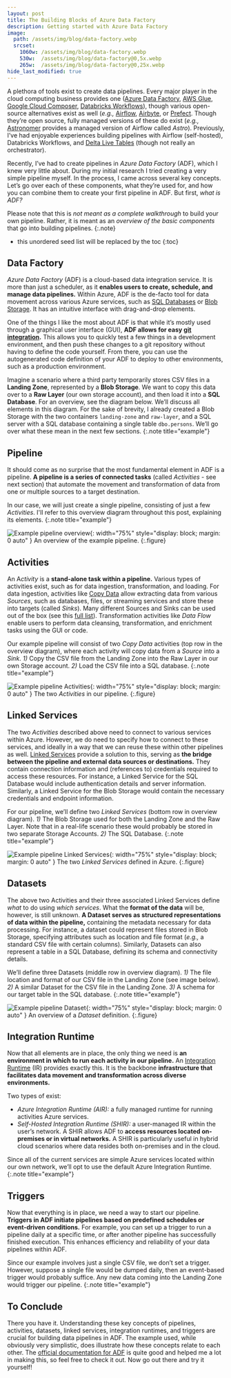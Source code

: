 ```yaml
---
layout: post
title: The Building Blocks of Azure Data Factory
description: Getting started with Azure Data Factory
image: 
  path: /assets/img/blog/data-factory.webp
  srcset:
    1060w: /assets/img/blog/data-factory.webp
    530w:  /assets/img/blog/data-factory@0,5x.webp
    265w:  /assets/img/blog/data-factory@0,25x.webp
hide_last_modified: true
---
```


A plethora of tools exist to create data pipelines. Every major player in the cloud computing business provides one ([Azure Data Factory,](https://azure.microsoft.com/en-us/products/data-factory) [AWS Glue](https://aws.amazon.com/glue/), [Google Cloud Composer](https://cloud.google.com/composer), [Databricks Workflows](https://www.databricks.com/product/workflows)), though various open-source alternatives exist as well (*e.g.,* [Airflow](https://airflow.apache.org/), [Airbyte](https://airbyte.com/), or [Prefect](https://www.prefect.io/). Though they’re open source, fully managed versions of these do exist (*e.g.,* [Astronomer](https://www.astronomer.io/) provides a managed version of Airflow called *Astro*). Previously, I’ve had enjoyable experiences building pipelines with Airflow (self-hosted), Databricks Workflows, and [Delta Live Tables](https://www.databricks.com/product/delta-live-tables) (though not really an orchestrator).

Recently, I’ve had to create pipelines in *Azure Data Factory* (ADF), which I knew very little about. During my initial research I tried creating a very simple pipeline myself. In the process, I came across several key concepts. Let’s go over each of these components, what they’re used for, and how you can combine them to create your first pipeline in ADF. But first, *what is ADF?*

Please note that this is *not meant as a complete walkthrough* to build your own pipeline. Rather, it is meant as an *overview of the basic components* that go into building pipelines.
{:.note}

* this unordered seed list will be replaced by the toc
{:toc}

## Data Factory

*Azure Data Factory* (ADF) is a cloud-based data integration service. It is more than just a scheduler, as it **enables users to create, schedule, and manage data pipelines.** Within Azure, ADF is the de-facto tool for data movement across various Azure services, such as [SQL Databases](https://azure.microsoft.com/en-us/products/azure-sql/database/) or [Blob Storage](https://azure.microsoft.com/en-us/products/storage/blobs). It has an intuitive interface with drag-and-drop elements.

One of the things I like the most about ADF is that while it’s mostly used through a graphical user interface (GUI), **ADF allows for easy [git integration](https://learn.microsoft.com/en-us/azure/data-factory/source-control).** This allows you to quickly test a few things in a development environment, and then push these changes to a git repository without having to define the code yourself. From there, you can use the autogenerated code definition of your ADF to deploy to other environments, such as a production environment.

Imagine a scenario where a third party temporarily stores CSV files in a **Landing Zone**, represented by a **Blob Storage**. We want to copy this data over to a **Raw Layer** (our own storage account), and then load it into a **SQL Database**. For an overview, see the diagram below. We’ll discuss all elements in this diagram.
For the sake of brevity, I already created a Blob Storage with the two containers `landing-zone` and `raw-layer`, and a SQL server with a SQL database containing a single table `dbo.persons`. We’ll go over what these mean in the next few sections.
{:.note title="example"}

## Pipeline

It should come as no surprise that the most fundamental element in ADF is a pipeline. **A pipeline is a series of connected tasks** (called *Activities* - see next section) that automate the movement and transformation of data from one or multiple sources to a target destination.

In our case, we will just create a single pipeline, consisting of just a few *Activities*. I'll refer to this overview diagram throughout this post, explaining its elements.
{:.note title="example"}

![Example pipeline overview](/assets/img/blog/adf-overview.webp){: width="75%" style="display: block; margin: 0 auto" }
An overview of the example pipeline.
{:.figure}

## Activities

An A*ctivity* is a **stand-alone task within a pipeline.** Various types of activities exist, such as for data ingestion, transformation, and loading. For data ingestion, activities like [Copy Data](https://learn.microsoft.com/en-us/azure/data-factory/copy-activity-overview) allow extracting data from various *Sources*, such as databases, files, or streaming services and store these into targets (called *Sinks*). Many different Sources and Sinks can be used out of the box (see this [full list](https://learn.microsoft.com/en-us/azure/data-factory/copy-activity-overview)). Transformation activities like *Data Flow* enable users to perform data cleansing, transformation, and enrichment tasks using the GUI or code.

Our example pipeline will consist of two *Copy Data* activities (top row in the overview diagram), where each activity will copy data from a *Source* into a *Sink*. *1)* Copy the CSV file from the Landing Zone into the Raw Layer in our own Storage account. *2)* Load the CSV file into a SQL database.
{:.note title="example"}

![Example pipeline Activities](/assets/img/blog/adf-activities.webp){: width="75%" style="display: block; margin: 0 auto" }
The two *Activities* in our pipeline.
{:.figure}

## Linked Services

The two *Activities* described above need to connect to various services within Azure. However, we do need to specify how to connect to these services, and ideally in a way that we can reuse these within other pipelines as well. [Linked Services](https://learn.microsoft.com/en-us/azure/data-factory/concepts-linked-services) provide a solution to this, serving as **the bridge between the pipeline and external data sources or destinations.** They contain connection information and (references to) credentials required to access these resources. For instance, a Linked Service for the SQL Database would include authentication details and server information. Similarly, a Linked Service for the Blob Storage would contain the necessary credentials and endpoint information.

For our pipeline, we’ll define two *Linked Services* (bottom row in overview diagram). *1)* The Blob Storage used for both the Landing Zone and the Raw Layer. Note that in a real-life scenario these would probably be stored in two separate Storage Accounts. *2)* The SQL Database.
{:.note title="example"}

![Example pipeline Linked Services](/assets/img/blog/adf-linked-services.webp){: width="75%" style="display: block; margin: 0 auto" }
The two *Linked Services* defined in Azure.
{:.figure}

## Datasets

The above two Activities and their three associated Linked Services define *what* to do using *which services*. What the **format of the data** will be, however, is still unknown. **A Dataset serves as structured representations of data within the pipeline,** containing the metadata necessary for data processing. For instance, a dataset could represent files stored in Blob Storage, specifying attributes such as location and file format (*e.g.,* a standard CSV file with certain columns). Similarly, Datasets can also represent a table in a SQL Database, defining its schema and connectivity details.

We’ll define three Datasets (middle row in overview diagram). *1)* The file location and format of our CSV file in the Landing Zone (see image below). *2)* A similar Dataset for the CSV file in the Landing Zone. *3)* A schema for our target table in the SQL database.
{:.note title="example"}

![Example pipeline Dataset](/assets/img/blog/adf-dataset.webp){: width="75%" style="display: block; margin: 0 auto" }
An overview of a *Dataset* definition.
{:.figure}

## Integration Runtime

Now that all elements are in place, the only thing we need is **an environment in which to run each activity in our pipeline.** An [Integration Runtime](https://learn.microsoft.com/en-us/azure/data-factory/concepts-integration-runtime) (IR) provides exactly this. It is the backbone **infrastructure that facilitates data movement and transformation across diverse environments.**

Two types of  exist:
- *Azure Integration Runtime (AIR):* a fully managed runtime for running activities Azure services.
- *Self-Hosted Integration Runtime (SHIR):* a user-managed IR within the user’s network. A SHIR allows ADF to **access resources located on-premises or in virtual networks.** A SHIR is particularly useful in hybrid cloud scenarios where data resides both on-premises and in the cloud.

Since all of the current services are simple Azure services located within our own network, we’ll opt to use the default Azure Integration Runtime.
{:.note title="example"}

## Triggers

Now that everything is in place, we need a way to start our pipeline. **Triggers in ADF initiate pipelines based on predefined schedules or event-driven conditions.** For example, you can set up a trigger to run a pipeline daily at a specific time, or after another pipeline has successfully finished execution. This enhances efficiency and reliability of your data pipelines within ADF.

Since our example involves just a single CSV file, we don’t set a trigger. However, suppose a single file would be dumped daily, then an event-based trigger would probably suffice. Any new data coming into the Landing Zone would trigger our pipeline.
{:.note title="example"}

## To Conclude

There you have it. Understanding these key concepts of pipelines, activities, datasets, linked services, integration runtimes, and triggers are crucial for building data pipelines in ADF. The example used, while obviously very simplistic, does illustrate how these concepts relate to each other. The [official documentation for ADF](https://learn.microsoft.com/en-us/azure/data-factory/) is quite good and helped me a lot in making this, so feel free to check it out. Now go out there and try it yourself!
